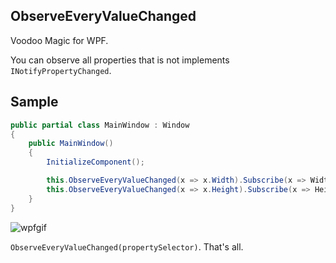 ObserveEveryValueChanged
---
Voodoo Magic for WPF.

You can observe all properties that is not implements `INotifyPropertyChanged`.

Sample
---

```csharp
public partial class MainWindow : Window
{
    public MainWindow()
    {
        InitializeComponent();

        this.ObserveEveryValueChanged(x => x.Width).Subscribe(x => WidthText.Text = x.ToString());
        this.ObserveEveryValueChanged(x => x.Height).Subscribe(x => HeightText.Text = x.ToString());
    }
}
```

![wpfgif](https://cloud.githubusercontent.com/assets/46207/15827037/ed8a72c6-2c44-11e6-81d6-b90dabf0afa9.gif)

`ObserveEveryValueChanged(propertySelector)`. That's all.
